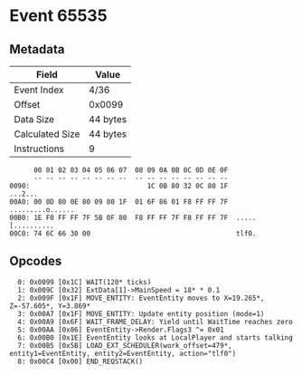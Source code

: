 # Event 65535

## Metadata

| Field           | Value    |
|-----------------|----------|
| Event Index     | 4/36     |
| Offset          | 0x0099   |
| Data Size       | 44 bytes |
| Calculated Size | 44 bytes |
| Instructions    | 9        |

```
      00 01 02 03 04 05 06 07  08 09 0A 0B 0C 0D 0E 0F
      -- -- -- -- -- -- -- --  -- -- -- -- -- -- -- --
0090:                             1C 0B 80 32 0C 80 1F           ...2...
00A0: 00 0D 80 0E 80 09 80 1F  01 6F 86 01 F8 FF FF 7F  .........o......
00B0: 1E F0 FF FF 7F 5B 0F 80  F8 FF FF 7F F8 FF FF 7F  .....[..........
00C0: 74 6C 66 30 00                                    tlf0.           
```

## Opcodes

```
  0: 0x0099 [0x1C] WAIT(120* ticks)
  1: 0x009C [0x32] ExtData[1]->MainSpeed = 18* * 0.1
  2: 0x009F [0x1F] MOVE_ENTITY: EventEntity moves to X=19.265*, Z=-57.605*, Y=3.869*
  3: 0x00A7 [0x1F] MOVE_ENTITY: Update entity position (mode=1)
  4: 0x00A9 [0x6F] WAIT_FRAME_DELAY: Yield until WaitTime reaches zero
  5: 0x00AA [0x86] EventEntity->Render.Flags3 ^= 0x01
  6: 0x00B0 [0x1E] EventEntity looks at LocalPlayer and starts talking
  7: 0x00B5 [0x5B] LOAD_EXT_SCHEDULER(work_offset=479*, entity1=EventEntity, entity2=EventEntity, action="tlf0")
  8: 0x00C4 [0x00] END_REQSTACK()
```
